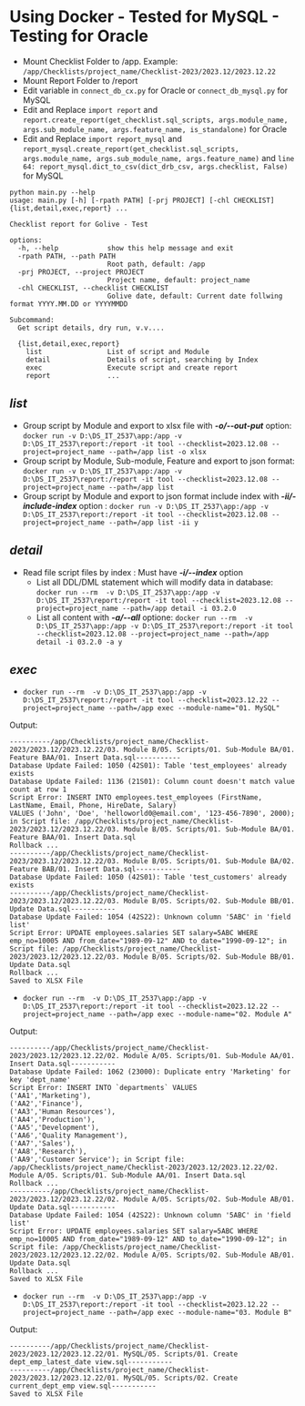 # Using Docker - Tested for MySQL - Testing for Oracle
- Mount Checklist Folder to /app. Example: ```/app/Checklists/project_name/Checklist-2023/2023.12/2023.12.22```
- Mount Report Folder to /report
- Edit variable in ```connect_db_cx.py``` for Oracle or ```connect_db_mysql.py``` for MySQL
- Edit and Replace ```import report``` and ```report.create_report(get_checklist.sql_scripts, args.module_name, args.sub_module_name, args.feature_name, is_standalone)``` for Oracle
- Edit and Replace ```import report_mysql``` and ```report_mysql.create_report(get_checklist.sql_scripts, args.module_name, args.sub_module_name, args.feature_name)``` and ```line 64: report_mysql.dict_to_csv(dict_drb_csv, args.checklist, False)``` for MySQL
```
python main.py --help
usage: main.py [-h] [-rpath PATH] [-prj PROJECT] [-chl CHECKLIST] {list,detail,exec,report} ...

Checklist report for Golive - Test

options:
  -h, --help            show this help message and exit
  -rpath PATH, --path PATH
                        Root path, default: /app
  -prj PROJECT, --project PROJECT
                        Project name, default: project_name
  -chl CHECKLIST, --checklist CHECKLIST
                        Golive date, default: Current date follwing format YYYY.MM.DD or YYYYMMDD

Subcommand:
  Get script details, dry run, v.v....

  {list,detail,exec,report}
    list                List of script and Module
    detail              Details of script, searching by Index
    exec                Execute script and create report
    report              ...
```

## ***list***
- Group script by Module and export to xlsx file with ***-o/--out-put*** option: ``` docker run -v D:\DS_IT_2537\app:/app -v D:\DS_IT_2537\report:/report -it tool --checklist=2023.12.08 --project=project_name --path=/app list -o xlsx ```
- Group script by Module, Sub-module, Feature and export to json format: ``` docker run -v D:\DS_IT_2537\app:/app -v D:\DS_IT_2537\report:/report -it tool --checklist=2023.12.08 --project=project_name --path=/app list ```
- Group script by Module and export to json format include index with ***-ii/-include-index*** option : ``` docker run -v D:\DS_IT_2537\app:/app -v D:\DS_IT_2537\report:/report -it tool --checklist=2023.12.08 --project=project_name --path=/app list -ii y ```
## ***detail***
- Read file script files by index : Must have ***-i/--index*** option
  - List all DDL/DML statement which will modify data in database: ``` docker run --rm  -v D:\DS_IT_2537\app:/app -v D:\DS_IT_2537\report:/report -it tool --checklist=2023.12.08 --project=project_name --path=/app detail -i 03.2.0 ```
  - List all content with ***-a/--all*** optione: ``` docker run --rm  -v D:\DS_IT_2537\app:/app -v D:\DS_IT_2537\report:/report -it tool --checklist=2023.12.08 --project=project_name --path=/app detail -i 03.2.0 -a y ```
## ***exec***
- ``` docker run --rm  -v D:\DS_IT_2537\app:/app -v D:\DS_IT_2537\report:/report -it tool --checklist=2023.12.22 --project=project_name --path=/app exec --module-name="01. MySQL" ```

Output:
```
----------/app/Checklists/project_name/Checklist-2023/2023.12/2023.12.22/03. Module B/05. Scripts/01. Sub-Module BA/01. Feature BAA/01. Insert Data.sql-----------
Database Update Failed: 1050 (42S01): Table 'test_employees' already exists
Database Update Failed: 1136 (21S01): Column count doesn't match value count at row 1
Script Error: INSERT INTO employees.test_employees (FirstName, LastName, Email, Phone, HireDate, Salary)
VALUES ('John', 'Doe', 'helloworld0@email.com', '123-456-7890', 2000); in Script file: /app/Checklists/project_name/Checklist-2023/2023.12/2023.12.22/03. Module B/05. Scripts/01. Sub-Module BA/01. Feature BAA/01. Insert Data.sql
Rollback ...
----------/app/Checklists/project_name/Checklist-2023/2023.12/2023.12.22/03. Module B/05. Scripts/01. Sub-Module BA/02. Feature BAB/01. Insert Data.sql-----------
Database Update Failed: 1050 (42S01): Table 'test_customers' already exists
----------/app/Checklists/project_name/Checklist-2023/2023.12/2023.12.22/03. Module B/05. Scripts/02. Sub-Module BB/01. Update Data.sql-----------
Database Update Failed: 1054 (42S22): Unknown column '5ABC' in 'field list'
Script Error: UPDATE employees.salaries SET salary=5ABC WHERE emp_no=10005 AND from_date="1989-09-12" AND to_date="1990-09-12"; in Script file: /app/Checklists/project_name/Checklist-2023/2023.12/2023.12.22/03. Module B/05. Scripts/02. Sub-Module BB/01. Update Data.sql
Rollback ...
Saved to XLSX File

```
- ``` docker run --rm  -v D:\DS_IT_2537\app:/app -v D:\DS_IT_2537\report:/report -it tool --checklist=2023.12.22 --project=project_name --path=/app exec --module-name="02. Module A" ```

Output:
```
----------/app/Checklists/project_name/Checklist-2023/2023.12/2023.12.22/02. Module A/05. Scripts/01. Sub-Module AA/01. Insert Data.sql-----------
Database Update Failed: 1062 (23000): Duplicate entry 'Marketing' for key 'dept_name'
Script Error: INSERT INTO `departments` VALUES
('AA1','Marketing'),
('AA2','Finance'),
('AA3','Human Resources'),
('AA4','Production'),
('AA5','Development'),
('AA6','Quality Management'),
('AA7','Sales'),
('AA8','Research'),
('AA9','Customer Service'); in Script file: /app/Checklists/project_name/Checklist-2023/2023.12/2023.12.22/02. Module A/05. Scripts/01. Sub-Module AA/01. Insert Data.sql
Rollback ...
----------/app/Checklists/project_name/Checklist-2023/2023.12/2023.12.22/02. Module A/05. Scripts/02. Sub-Module AB/01. Update Data.sql-----------
Database Update Failed: 1054 (42S22): Unknown column '5ABC' in 'field list'
Script Error: UPDATE employees.salaries SET salary=5ABC WHERE emp_no=10005 AND from_date="1989-09-12" AND to_date="1990-09-12"; in Script file: /app/Checklists/project_name/Checklist-2023/2023.12/2023.12.22/02. Module A/05. Scripts/02. Sub-Module AB/01. Update Data.sql
Rollback ...
Saved to XLSX File

```
- ``` docker run --rm  -v D:\DS_IT_2537\app:/app -v D:\DS_IT_2537\report:/report -it tool --checklist=2023.12.22 --project=project_name --path=/app exec --module-name="03. Module B" ```

Output:
```
----------/app/Checklists/project_name/Checklist-2023/2023.12/2023.12.22/01. MySQL/05. Scripts/01. Create dept_emp_latest_date view.sql-----------
----------/app/Checklists/project_name/Checklist-2023/2023.12/2023.12.22/01. MySQL/05. Scripts/02. Create current_dept_emp view.sql-----------
Saved to XLSX File
```
